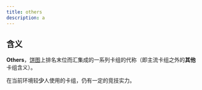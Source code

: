```yaml
---
title: others
description: a
---
```


## 含义

**Others**，[饼图](/卡组/归类/饼图)上排名末位而汇集成的一系列卡组的代称（即主流卡组之外的**其他**卡组含义）。

在当前环境较**少**人使用的卡组，仍有一定的竞技实力。
